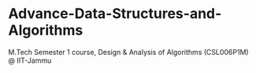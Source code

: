 # Advance-Data-Structures-and-Algorithms
M.Tech Semester 1 course, Design &amp; Analysis of Algorithms (CSL006P1M) @ IIT-Jammu
